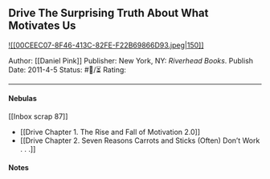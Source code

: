 ## Drive The Surprising Truth About What Motivates Us

[ ![[00CEEC07-8F46-413C-82FE-F22B69866D93.jpeg|150]] ](https://www.amazon.com/gp/aw/d/B004P1JDJO/ref=tmm_kin_swatch_0?ie=UTF8&qid=1676765086&sr=8-1)

Author: [[Daniel Pink]]
Publisher: New York, NY: _Riverhead Books_.
Publish Date: 2011-4-5
Status: #💫/⏳ 
Rating:

___


#### Nebulas

[[Inbox scrap 87]]

- [[Drive Chapter 1. The Rise and Fall of Motivation 2.0]]
- [[Drive Chapter 2. Seven Reasons Carrots and Sticks (Often) Don’t Work . . .]]

#### Notes

